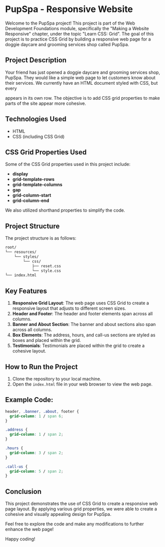 # PupSpa - Responsive Website

Welcome to the PupSpa project! This project is part of the Web Development Foundations module, specifically the "Making a Website Responsive" chapter, under the topic "Learn CSS: Grid". The goal of this project is to practice CSS Grid by building a responsive web page for a doggie daycare and grooming services shop called PupSpa.

## Project Description

Your friend has just opened a doggie daycare and grooming services shop, PupSpa. They would like a simple web page to let customers know about their services. We currently have an HTML document styled with CSS, but every <div> appears in its own row. The objective is to add CSS grid properties to make parts of the site appear more cohesive.

## Technologies Used

- HTML
- CSS (including CSS Grid)

## CSS Grid Properties Used

Some of the CSS Grid properties used in this project include:

- **display**
- **grid-template-rows**
- **grid-template-columns**
- **gap**
- **grid-column-start**
- **grid-column-end**

We also utilized shorthand properties to simplify the code.

## Project Structure

The project structure is as follows:
```zsh
root/
└── resources/
    └── styles/
        └── css/
            ├── reset.css
            └── style.css
└── index.html
```

## Key Features

1. **Responsive Grid Layout**: The web page uses CSS Grid to create a responsive layout that adjusts to different screen sizes.
2. **Header and Footer**: The header and footer elements span across all columns.
3. **Banner and About Section**: The banner and about sections also span across all columns.
4. **Box Elements**: The address, hours, and call-us sections are styled as boxes and placed within the grid.
5. **Testimonials**: Testimonials are placed within the grid to create a cohesive layout.

## How to Run the Project

1. Clone the repository to your local machine.
2. Open the `index.html` file in your web browser to view the web page.

## Example Code:

```css
header, .banner, .about, footer {
  grid-column: 1 / span 6;
}

.address {
  grid-column: 1 / span 2;
}

.hours {
  grid-column: 3 / span 2;
}

.call-us {
  grid-column: 5 / span 2;
}
```

## Conclusion
This project demonstrates the use of CSS Grid to create a responsive web page layout. By applying various grid properties, we were able to create a cohesive and visually appealing design for PupSpa.

Feel free to explore the code and make any modifications to further enhance the web page!

Happy coding!